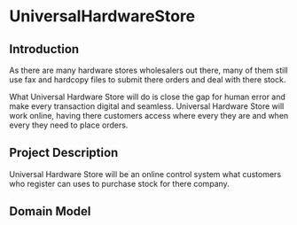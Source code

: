 # UniversalHardwareStore

## Introduction

As there are many hardware stores wholesalers out there, many of them still use fax and hardcopy files to submit there orders and deal with there stock.

What Universal Hardware Store will do is close the gap for human error and make every transaction digital and seamless. Universal Hardware Store will work online, having there customers access where every they are and when every they need to place orders.

## Project Description

Universal Hardware Store will be an online control system what customers who register can uses to purchase stock for there company.

## Domain Model
